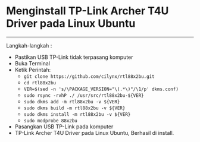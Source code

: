 # Menginstall TP-Link Archer T4U Driver pada Linux Ubuntu
---
Langkah-langkah :
- Pastikan USB TP-Link tidak terpasang komputer
- Buka Terminal
- Ketik Perintah:
    - ```git clone https://github.com/cilynx/rtl88x2bu.git```
    - ```cd rtl88x2bu```
    - ```VER=$(sed -n 's/\PACKAGE_VERSION="\(.*\)"/\1/p' dkms.conf)```
    - ```sudo rsync -rvhP ./ /usr/src/rtl88x2bu-${VER}```
    - ```sudo dkms add -m rtl88x2bu -v ${VER}```
    - ```sudo dkms build -m rtl88x2bu -v ${VER}```
    - ```sudo dkms install -m rtl88x2bu -v ${VER}```
    - ```sudo modprobe 88x2bu```
- Pasangkan USB TP-Link pada komputer
- TP-Link Archer T4U Driver pada Linux Ubuntu, Berhasil di install.
